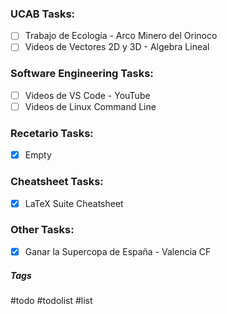 ### UCAB Tasks:

- [ ] Trabajo de Ecología - Arco Minero del Orinoco
- [ ] Videos de Vectores 2D y 3D - Algebra Lineal

### Software Engineering Tasks:

- [ ] Videos de VS Code - YouTube
- [ ] Videos de Linux Command Line

### Recetario Tasks:

- [x] Empty

### Cheatsheet Tasks:

- [x] LaTeX Suite Cheatsheet

### Other Tasks:

- [x] Ganar la Supercopa de España - Valencia CF

##### Tags

#todo #todolist #list